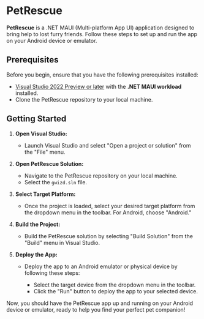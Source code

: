 # PetRescue

**PetRescue** is a .NET MAUI (Multi-platform App UI) application designed to bring help to lost furry friends. Follow these steps to set up and run the app on your Android device or emulator.

## Prerequisites

Before you begin, ensure that you have the following prerequisites installed:

- [Visual Studio 2022 Preview or later](https://visualstudio.microsoft.com/) with the **.NET MAUI workload** installed.
- Clone the PetRescue repository to your local machine.

## Getting Started

1. **Open Visual Studio:**

   - Launch Visual Studio and select "Open a project or solution" from the "File" menu.

2. **Open PetRescue Solution:**

   - Navigate to the PetRescue repository on your local machine.
   - Select the `gwizd.sln` file.

3. **Select Target Platform:**

   - Once the project is loaded, select your desired target platform from the dropdown menu in the toolbar. For Android, choose "Android."

4. **Build the Project:**

   - Build the PetRescue solution by selecting "Build Solution" from the "Build" menu in Visual Studio.

5. **Deploy the App:**

   - Deploy the app to an Android emulator or physical device by following these steps:

     - Select the target device from the dropdown menu in the toolbar.
     - Click the "Run" button to deploy the app to your selected device.

Now, you should have the PetRescue app up and running on your Android device or emulator, ready to help you find your perfect pet companion!
